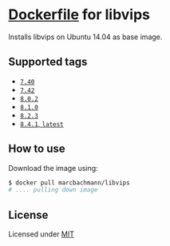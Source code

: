 # [Dockerfile](https://registry.hub.docker.com/u/marcbachmann/libvips/) for libvips

Installs libvips on Ubuntu 14.04 as base image.


## Supported tags

- [`7.40`](https://github.com/marcbachmann/dockerfile-libvips/tree/master)
- [`7.42`](https://github.com/marcbachmann/dockerfile-libvips/tree/7.42.3)
- [`8.0.2`](https://github.com/marcbachmann/dockerfile-libvips/tree/8.0.2)
- [`8.1.0`](https://github.com/marcbachmann/dockerfile-libvips/tree/8.1.0)
- [`8.2.3`](https://github.com/marcbachmann/dockerfile-libvips/tree/8.2.3)
- [`8.4.1`, `latest`](https://github.com/marcbachmann/dockerfile-libvips/tree/8.4.1)

## How to use

Download the image using:

```bash
$ docker pull marcbachmann/libvips
# .... pulling down image
```


## License

Licensed under [MIT](http://opensource.org/licenses/mit-license.html)

